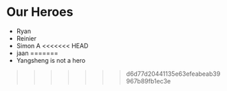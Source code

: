 Our Heroes
==========
* Ryan
* Reinier
* Simon A
<<<<<<< HEAD
* jaan
=======
* Yangsheng is not a hero
>>>>>>> d6d77d20441135e63efeabeab39967b89fb1ec3e
